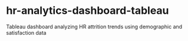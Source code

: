 # hr-analytics-dashboard-tableau
Tableau dashboard analyzing HR attrition trends using demographic and satisfaction data
